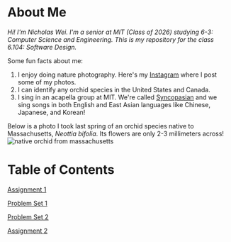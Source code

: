 # About Me
*Hi! I'm Nicholas Wei. I'm a senior at MIT (Class of 2026) studying 6-3: Computer Science and Engineering. This is my repository for the class 6.104: Software Design.*

Some fun facts about me:
1. I enjoy doing nature photography. Here's my [Instagram](https://www.instagram.com/catull.us64/?hl=en) where I post some of my photos.
2. I can identify any orchid species in the United States and Canada.
3. I sing in an acapella group at MIT. We're called [Syncopasian](https://www.youtube.com/c/mitsyncopasian) and we sing songs in both English and East Asian languages like Chinese, Japanese, and Korean!

Below is a photo I took last spring of an orchid species native to Massachusetts, _Neottia bifolia_. Its flowers are only 2-3 millimeters across!
![native orchid from massachusetts](https://inaturalist-open-data.s3.amazonaws.com/photos/379445997/medium.jpg)

# Table of Contents
[Assignment 1](assignments/assignment1.md)

[Problem Set 1](assignments/pset1.md)

[Problem Set 2](assignments/pset2.md)

[Assignment 2](assignments/assignment2.md)
